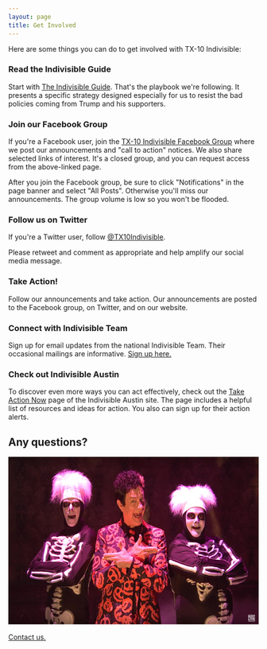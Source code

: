 ```yaml
---
layout: page
title: Get Involved
---
```


Here are some things you can do to get involved with TX-10 Indivisible: 

### Read the Indivisible Guide

Start with [The Indivisible
Guide](https://www.indivisibleguide.com/download-the-guide). That's
the playbook we're following. It presents a specific strategy designed
especially for us to resist the bad policies coming from Trump and
his supporters.

### Join our Facebook Group

If you're a Facebook user, join the [TX-10 Indivisible Facebook
Group](https://www.facebook.com/groups/381205945554014/) where we post our
announcements and "call to action" notices. We also share selected
links of interest. It's a closed group, and you can request access from the above-linked page. 

After you join the Facebook group, be sure to click "Notifications"
in the page banner and select "All Posts". Otherwise you'll miss our
announcements. The group volume is low so you won't be flooded.

### Follow us on Twitter

If you're a Twitter user, follow [@TX10Indivisible](https://twitter.com/TX10Indivisible).

Please retweet and comment as appropriate and help amplify our social media message.

### Take Action!

Follow our announcements and take action. Our announcements are posted
to the Facebook group, on Twitter, and on our website.

### Connect with Indivisible Team

Sign up for email updates from the national Indivisible Team.
Their occasional mailings are informative.
[Sign up here.](https://www.indivisibleguide.com/)

### Check out Indivisible Austin

To discover even more ways you can act effectively, check out the
[Take Action Now](http://www.indivisibleaustin.com/take-action-now/)
page of the Indivisible Austin site. The page includes a helpful list
of resources and ideas for action. You also can sign up for their
action alerts.


## Any questions?

<div style="text-align:center">
<a href="https://www.youtube.com/watch?v=rS00xWnqwvI"><img width="600" height="337" src="/img/davis-s-pumpkins-600x337.jpg" /></a>
</div>

[Contact us.](mailto:info@tx10indivisible.us)
